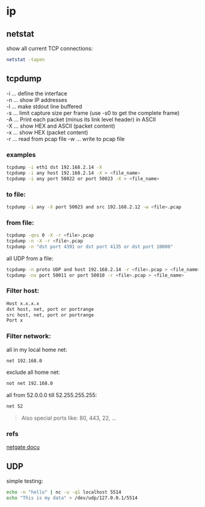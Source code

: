 # ip

## netstat
show all current TCP connections:
```sh
netstat -tapen
```


## tcpdump
-i … define the interface  
-n … show IP addresses  
-l … make stdout line buffered  
-s … limit capture size per frame (use -s0 to get the complete frame)  
-A … Print each packet (minus its link level header) in ASCII  
-X … show HEX and ASCII (packet content)  
-x … show HEX (packet content)  
-r … read from pcap file
-w … write to pcap file

### examples
```sh
tcpdump -i eth1 dst 192.168.2.14 -X
tcpdump -i any host 192.168.2.14 -X > <file_name>
tcpdump -i any port 50022 or port 50023 -X > <file_name>
```

### to file:
```sh
tcpdump -i any -X port 50023 and src 192.168.2.12 -w <file>.pcap
```

### from file:
```sh
tcpdump -qns 0 -X -r <file>.pcap
tcpdump -n -X -r <file>.pcap
tcpdump -n "dst port 4391 or dst port 4135 or dst port 10000"
```

all UDP from a file:
```sh
tcpdump -n proto UDP and host 192.168.2.14 -r <file>.pcap > <file_name>
tcpdump -nx port 50011 or port 50010 -r <file>.pcap > <file_name> 
```

### Filter host:
```sh
Host x.x.x.x
dst host, net, port or portrange
src host, net, port or portrange
Port x
```

### Filter network:
all in my local home net:
```sh
net 192.168.0
```

exclude all home net:
```sh
not net 192.168.0
```

all from 52.0.0.0 till 52.255.255.255:
```sh
net 52
```

> Also special ports like: 80, 443, 22, …

### refs
[netgate docu](https://docs.netgate.com/pfsense/en/latest/diagnostics/packetcapture/tcpdump.html#w-flag)


## UDP
simple testing:
```sh
echo -n "hello" | nc -u -q1 localhost 5514
echo "This is my data" > /dev/udp/127.0.0.1/5514
```
